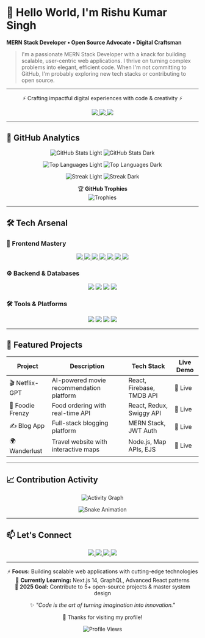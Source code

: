 # 💫 Hello World, I'm Rishu Kumar Singh  
**MERN Stack Developer • Open Source Advocate • Digital Craftsman**
> I'm a passionate MERN Stack Developer with a knack for building scalable, user-centric web applications. I thrive on turning complex problems into elegant, efficient code. When I'm not committing to GitHub, I'm probably exploring new tech stacks or contributing to open source.

---

<div align="center">

⚡ Crafting impactful digital experiences with code & creativity ⚡  

<p align="center">
  <a href="https://rishusingh372.github.io/Portfolio" target="_blank">
    <img src="https://img.shields.io/badge/🌐_Portfolio-000000?style=for-the-badge&logo=react&logoColor=61DAFB" />
  </a>
  <a href="#" target="_blank">
    <img src="https://img.shields.io/badge/📄_Resume-008080?style=for-the-badge&logo=readthedocs&logoColor=white" />
  </a>
  <a href="mailto:singhrishukumar008@gmail.com" target="_blank">
    <img src="https://img.shields.io/badge/💼_Hire_Me-00C04B?style=for-the-badge&logo=mail.ru&logoColor=white" />
  </a>
</p>

</div>


---

## 🎯 GitHub Analytics  

<div align="center">

<!-- GitHub Stats -->
![GitHub Stats Light](https://github-readme-stats.vercel.app/api?username=Rishusingh372&show_icons=true&theme=default&hide_border=true#gh-light-mode-only)
![GitHub Stats Dark](https://github-readme-stats.vercel.app/api?username=Rishusingh372&show_icons=true&theme=aura&hide_border=true&bg_color=0D1117&text_color=ffffff&icon_color=6366f1&title_color=6366f1#gh-dark-mode-only)

<!-- Top Languages -->
![Top Languages Light](https://github-readme-stats.vercel.app/api/top-langs/?username=Rishusingh372&layout=compact&theme=default&hide_border=true#gh-light-mode-only)
![Top Languages Dark](https://github-readme-stats.vercel.app/api/top-langs/?username=Rishusingh372&layout=compact&theme=aura&hide_border=true&bg_color=0D1117&text_color=ffffff&title_color=6366f1#gh-dark-mode-only)

</div>

<div align="center">

<!-- Streak Stats -->
![Streak Light](https://streak-stats.demolab.com?user=Rishusingh372&theme=default&hide_border=true#gh-light-mode-only)
![Streak Dark](https://streak-stats.demolab.com?user=Rishusingh372&theme=aura&hide_border=true&background=0D1117&dates=FFFFFF&stroke=6366F1&ring=6366F1&fire=6366F1&currStreakLabel=FFFFFF#gh-dark-mode-only)

🏆 **GitHub Trophies**  
![Trophies](https://github-profile-trophy.vercel.app/?username=Rishusingh372&theme=onedark&no-bg=true&no-frame=true&margin-w=15&margin-h=15&row=2&column=4)  

</div>


---

## 🛠️ Tech Arsenal  
### 🎨 Frontend Mastery  
<div align="center">

  <a href="#">
    <img src="https://img.shields.io/badge/HTML5-E34F26?style=for-the-badge&logo=html5&logoColor=white" />
  </a>
  <a href="#">
    <img src="https://img.shields.io/badge/CSS3-1572B6?style=for-the-badge&logo=css3&logoColor=white" />
  </a>
  <a href="#">
    <img src="https://img.shields.io/badge/JavaScript-F7DF1E?style=for-the-badge&logo=javascript&logoColor=black" />
  </a>
  <a href="#">
    <img src="https://img.shields.io/badge/Bootstrap-7952B3?style=for-the-badge&logo=bootstrap&logoColor=white" />
  </a>
  <a href="#">
    <img src="https://img.shields.io/badge/React-61DAFB?style=for-the-badge&logo=react&logoColor=black" />
  </a>
  <a href="#">
    <img src="https://img.shields.io/badge/Tailwind-38B2AC?style=for-the-badge&logo=tailwind-css&logoColor=white" />
  </a>
  <a href="#">
    <img src="https://img.shields.io/badge/Redux-764ABC?style=for-the-badge&logo=redux&logoColor=white" />
  </a>

</div>


### ⚙️ Backend & Databases  
<p align="center">
  <img src="https://img.shields.io/badge/Node.js-339933?style=for-the-badge&logo=node.js&logoColor=white" />
  <img src="https://img.shields.io/badge/Express-000000?style=for-the-badge&logo=express&logoColor=white" />
  <img src="https://img.shields.io/badge/MongoDB-47A248?style=for-the-badge&logo=mongodb&logoColor=white" />
  <img src="https://img.shields.io/badge/Firebase-FFCA28?style=for-the-badge&logo=firebase&logoColor=black" />
</p>  

### 🛠 Tools & Platforms  
<p align="center">
  <img src="https://img.shields.io/badge/VS_Code-007ACC?style=for-the-badge&logo=visual-studio-code&logoColor=white" />
  <img src="https://img.shields.io/badge/Git-F05032?style=for-the-badge&logo=git&logoColor=white" />
  <img src="https://img.shields.io/badge/Postman-FF6C37?style=for-the-badge&logo=postman&logoColor=white" />
  <img src="https://img.shields.io/badge/Vercel-000000?style=for-the-badge&logo=vercel&logoColor=white" />
</p>  


---

## 🚀 Featured Projects  

| Project        | Description                             | Tech Stack               | Live Demo |
|----------------|-----------------------------------------|--------------------------|-----------|
| 🎬 Netflix-GPT | AI-powered movie recommendation platform | React, Firebase, TMDB API | 🔗 Live   |
| 🍔 Foodie Frenzy | Food ordering with real-time API        | React, Redux, Swiggy API | 🔗 Live   |
| ✍️ Blog App    | Full-stack blogging platform             | MERN Stack, JWT Auth     | 🔗 Live   |
| 🌍 Wanderlust  | Travel website with interactive maps     | Node.js, Map APIs, EJS   | 🔗 Live   |

---

## 📈 Contribution Activity  

<div align="center">

![Activity Graph](https://github-readme-activity-graph.vercel.app/graph?username=Rishusingh372&theme=react-dark&hide_border=true&area=true&bg_color=00000000&color=6366f1&line=6366f1&point=6366f1)  

![Snake Animation](https://github.com/Rishusingh372/Rishusingh372/blob/output/github-contribution-grid-snake.svg)  

</div>

---

## 📫 Let's Connect  

<p align="center">
  <a href="https://www.linkedin.com/in/rishu372" target="_blank">
    <img src="https://img.shields.io/badge/LinkedIn-0A66C2?style=for-the-badge&logo=linkedin&logoColor=white" />
  </a>
  <a href="https://github.com/Rishusingh372" target="_blank">
    <img src="https://img.shields.io/badge/GitHub-181717?style=for-the-badge&logo=github&logoColor=white" />
  </a>
  <a href="mailto:singhrishukumar008@gmail.com" target="_blank">
    <img src="https://img.shields.io/badge/Email-D14836?style=for-the-badge&logo=gmail&logoColor=white" />
  </a>
  <a href="#" target="_blank">
    <img src="https://img.shields.io/badge/Twitter-1DA1F2?style=for-the-badge&logo=twitter&logoColor=white" />
  </a>
</p>

---

<div align="center">

⚡ **Focus:** Building scalable web applications with cutting-edge technologies  
🌱 **Currently Learning:** Next.js 14, GraphQL, Advanced React patterns  
🎯 **2025 Goal:** Contribute to 5+ open-source projects & master system design  

✨ *"Code is the art of turning imagination into innovation."*  

💙 Thanks for visiting my profile!  

![Profile Views](https://komarev.com/ghpvc/?username=Rishusingh372&color=6366f1&style=for-the-badge&label=PROFILE+VIEWS)  

</div>

